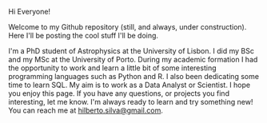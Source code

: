 Hi Everyone!

Welcome to my Github repository (still, and always, under construction). Here I'll be posting the cool stuff I'll be doing.

I'm a PhD student of Astrophysics at the University of Lisbon. I did my BSc and my MSc at the University of Porto. During my academic formation I had the opportunity to work and learn a little bit of some interesting programming languages such as Python and R. I also been dedicating some time to learn SQL. My aim is to work as a Data Analyst or Scientist. I hope you enjoy this page. 
If you have any questions, or projects you find interesting, let me know. I'm always ready to learn and try something new!
You can reach me at hilberto.silva@gmail.com.

<!---
HilbertoSilva/HilbertoSilva is a ✨ special ✨ repository because its `README.md` (this file) appears on your GitHub profile.
You can click the Preview link to take a look at your changes.
--->

